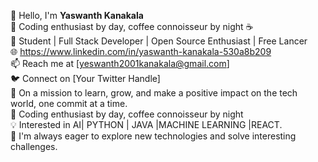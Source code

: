 👋 Hello, I'm **Yaswanth Kanakala**<br>
🌟 Coding enthusiast by day, coffee connoisseur by night ☕<br>
🚀 Student | Full Stack Developer | Open Source Enthusiast | Free Lancer<br>
🌐 https://www.linkedin.com/in/yaswanth-kanakala-530a8b209<br>
📫 Reach me at [yeswanth2001kanakala@gmail.com]<br>
🐦 Connect on [Your Twitter Handle]<br>
🌱 On a mission to learn, grow, and make a positive impact on the tech world, one commit at a time. <br>
🌟 Coding enthusiast by day, coffee connoisseur by night <br>
💡 Interested in AI| PYTHON | JAVA |MACHINE LEARNING |REACT.<br>
🌟 I'm always eager to explore new technologies and solve interesting challenges.<br>

